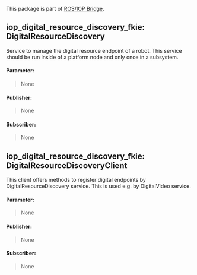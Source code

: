 This package is part of [ROS/IOP Bridge](https://github.com/fkie/iop_core/blob/master/README.md).


## iop_digital_resource_discovery_fkie: DigitalResourceDiscovery

Service to manage the digital resource endpoint of a robot. This service should be run inside of a platform node and only once in a subsystem.

#### Parameter:

> None

#### Publisher:

> None

#### Subscriber:

> None


## iop_digital_resource_discovery_fkie: DigitalResourceDiscoveryClient

This client offers methods to register digital endpoints by DigitalResourceDiscovery service. This is used e.g. by DigitalVideo service.

#### Parameter:

> None

#### Publisher:

> None

#### Subscriber:

> None
